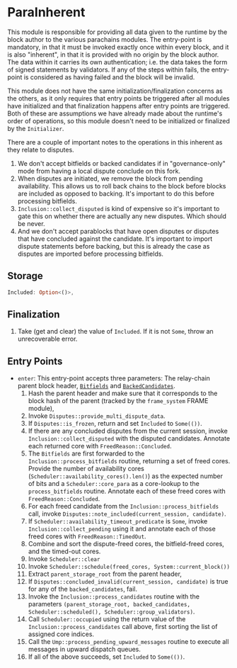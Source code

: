 # ParaInherent

This module is responsible for providing all data given to the runtime by the block author to the various parachains modules. The entry-point is mandatory, in that it must be invoked exactly once within every block, and it is also "inherent", in that it is provided with no origin by the block author. The data within it carries its own authentication; i.e. the data takes the form of signed statements by validators. If any of the steps within fails, the entry-point is considered as having failed and the block will be invalid.

This module does not have the same initialization/finalization concerns as the others, as it only requires that entry points be triggered after all modules have initialized and that finalization happens after entry points are triggered. Both of these are assumptions we have already made about the runtime's order of operations, so this module doesn't need to be initialized or finalized by the `Initializer`.

There are a couple of important notes to the operations in this inherent as they relate to disputes.
1. We don't accept bitfields or backed candidates if in "governance-only" mode from having a local dispute conclude on this fork.
1. When disputes are initiated, we remove the block from pending availability. This allows us to roll back chains to the block before blocks are included as opposed to backing. It's important to do this before processing bitfields.
1. `Inclusion::collect_disputed` is kind of expensive so it's important to gate this on whether there are actually any new disputes. Which should be never.
1. And we don't accept parablocks that have open disputes or disputes that have concluded against the candidate. It's important to import dispute statements before backing, but this is already the case as disputes are imported before processing bitfields.

## Storage

```rust
Included: Option<()>,
```

## Finalization

1. Take (get and clear) the value of `Included`. If it is not `Some`, throw an unrecoverable error.

## Entry Points

* `enter`: This entry-point accepts three parameters: The relay-chain parent block header, [`Bitfields`](../types/availability.md#signed-availability-bitfield) and [`BackedCandidates`](../types/backing.md#backed-candidate).
    1. Hash the parent header and make sure that it corresponds to the block hash of the parent (tracked by the `frame_system` FRAME module),
    1. Invoke `Disputes::provide_multi_dispute_data`.
    1. If `Disputes::is_frozen`, return and set `Included` to `Some(())`.
    1. If there are any concluded disputes from the current session, invoke `Inclusion::collect_disputed` with the disputed candidates. Annotate each returned core with `FreedReason::Concluded`.
    1. The `Bitfields` are first forwarded to the `Inclusion::process_bitfields` routine, returning a set of freed cores. Provide the number of availability cores (`Scheduler::availability_cores().len()`) as the expected number of bits and a `Scheduler::core_para` as a core-lookup to the `process_bitfields` routine. Annotate each of these freed cores with `FreedReason::Concluded`.
    1. For each freed candidate from the `Inclusion::process_bitfields` call, invoke `Disputes::note_included(current_session, candidate)`.
    1. If `Scheduler::availability_timeout_predicate` is `Some`, invoke `Inclusion::collect_pending` using it and annotate each of those freed cores with `FreedReason::TimedOut`.
    1. Combine and sort the dispute-freed cores, the bitfield-freed cores, and the timed-out cores.
    1. Invoke `Scheduler::clear`
    1. Invoke `Scheduler::schedule(freed_cores, System::current_block())`
    1. Extract `parent_storage_root` from the parent header,
    1. If `Disputes::concluded_invalid(current_session, candidate)` is true for any of the `backed_candidates`, fail.
    1. Invoke the `Inclusion::process_candidates` routine with the parameters `(parent_storage_root, backed_candidates, Scheduler::scheduled(), Scheduler::group_validators)`.
    1. Call `Scheduler::occupied` using the return value of the `Inclusion::process_candidates` call above, first sorting the list of assigned core indices.
    1. Call the `Ump::process_pending_upward_messages` routine to execute all messages in upward dispatch queues.
    1. If all of the above succeeds, set `Included` to `Some(())`.
